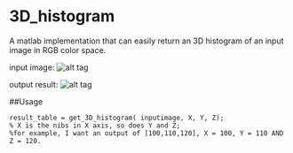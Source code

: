 # 3D_histogram
A matlab implementation that can easily return an 3D histogram of an input image in RGB color space.

input image:
![alt tag](https://github.com/odegeasslbc/3D_histogram/blob/master/img.jpg?raw=true)

output result:
![alt tag](https://github.com/odegeasslbc/3D_histogram/blob/master/3d%20hist.jpg?raw=true)

##Usage
```
result_table = get_3D_histogram( inputimage, X, Y, Z);
% X is the nibs in X axis, so does Y and Z;
%for example, I want an output of [100,110,120], X = 100, Y = 110 AND Z = 120.
```
